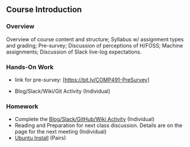 ## Course Introduction

### Overview
Overview of course content and structure; Syllabus w/ assignment types and grading; Pre-survey; Discussion of perceptions of H/FOSS; Machine assignments; Discussion of Slack live-log expectations.

### Hands-On Work

- link for pre-survey: [https://bit.ly/COMP491-PreSurvey]

- Blog/Slack/Wiki/Git Activity (Individual)

### Homework
- Complete the [Blog/Slack/GitHub/Wiki Activity](01-BlogSlackWikiGit.md) (Individual)
- Reading and Preparation for next class discussion. Details are on the page for the next meeting (Individual)
- [Ubuntu Install](01-UbuntuInstall.md) (Pairs)
